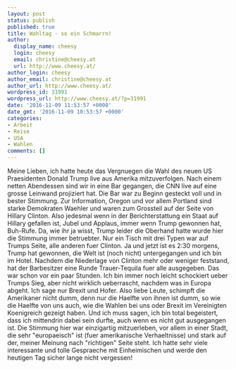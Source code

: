 ```yaml
---
layout: post
status: publish
published: true
title: Wahltag - so ein Schmarrn!
author:
  display_name: cheesy
  login: cheesy
  email: christine@cheesy.at
  url: http://www.cheesy.at/
author_login: cheesy
author_email: christine@cheesy.at
author_url: http://www.cheesy.at/
wordpress_id: 31991
wordpress_url: http://www.cheesy.at/?p=31991
date: '2016-11-09 11:53:57 +0000'
date_gmt: '2016-11-09 10:53:57 +0000'
categories:
- Arbeit
- Reise
- USA
- Wahlen
comments: []
---
```

Meine Lieben, ich hatte heute das Vergnuegen die Wahl des neuen US Praesidenten Donald Trump live aus Amerika mitzuverfolgen. Nach einem netten Abendessen sind wir in eine Bar gegangen, die CNN live auf eine grosse Leinwand projiziert hat. Die Bar war zu Beginn gesteckt voll und in bester Stimmung. Zur Information, Oregon und vor allem Portland sind starke Demokraten Waehler und waren zum Grossteil auf der Seite von Hillary Clinton.
Also jedesmal wenn in der Berichterstattung ein Staat auf Hillary gefallen ist, Jubel und Applaus, immer wenn Trump gewonnen hat, Buh-Rufe. Da, wie ihr ja wisst, Trump leider die Oberhand hatte wurde hier die Stimmung immer betruebter. Nur ein Tisch mit drei Typen war auf Trumps Seite, alle anderen fuer Clinton.
Ja und jetzt ist es 2:30 morgens, Trump hat gewonnen, die Welt ist (noch nicht) untergegangen und ich bin im Hotel.
Nachdem die Niederlage von Clinton mehr oder weniger feststand, hat der Barbesitzer eine Runde Trauer-Tequila fuer alle ausgegeben. Das war schon vor ein paar Stunden.
Ich bin immer noch leicht schockiert ueber Trumps Sieg, aber nicht wirklich ueberrascht, nachdem was in Europa abgeht. Ich sage nur Brexit und Hofer.
Also liebe Leute, schimpft die Amerikaner nicht dumm, denn nur die Haelfte von ihnen ist dumm, so wie die Haelfte von uns auch, wie die Wahlen bei uns oder Brexit im Vereinigten Koenigreich gezeigt haben.
Und ich muss sagen, ich bin total begeistert, dass ich mittendrin dabei sein durfte, auch wenn es nicht gut ausgegangen ist. Die Stimmung hier war einzigartig mitzuerleben, vor allem in einer Stadt, die sehr "europaeisch" ist (fuer amerikanische Verhaeltnisse) und stark auf der, meiner Meinung nach "richtigen" Seite steht. Ich hatte sehr viele interessante und tolle Gespraeche mit Einheimischen und werde den heutigen Tag sicher lange nicht vergessen!
